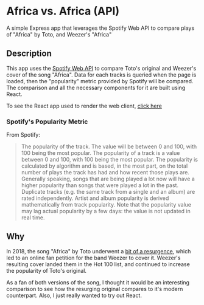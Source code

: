 # Africa vs. Africa (API)

A simple Express app that leverages the Spotify Web API to compare plays of "Africa" by Toto, and Weezer's "Africa"

## Description

This app uses the [Spotify Web API](https://developer.spotify.com/documentation/web-api/) to compare Toto's original and Weezer's cover of the song "Africa". Data for each tracks is queried when the page is loaded, then the "popularity" metric provided by Spotify will be compared. The comparison and all the necessary components for it are built using React.

To see the React app used to render the web client, [click here]()

### Spotify's Popularity Metric

From Spotify:

> The popularity of the track. The value will be between 0 and 100, with 100 being the most popular. The popularity of a track is a value between 0 and 100, with 100 being the most popular. The popularity is calculated by algorithm and is based, in the most part, on the total number of plays the track has had and how recent those plays are. Generally speaking, songs that are being played a lot now will have a higher popularity than songs that were played a lot in the past. Duplicate tracks (e.g. the same track from a single and an album) are rated independently. Artist and album popularity is derived mathematically from track popularity. Note that the popularity value may lag actual popularity by a few days: the value is not updated in real time.

## Why

In 2018, the song "Africa" by Toto underwent a [bit of a resurgence](https://www.rollingstone.com/music/music-features/toto-africa-the-new-anthem-747262/), which led to an online fan petition for the band Weezer to cover it. Weezer's resulting cover landed them in the Hot 100 list, and continued to increase the popularity of Toto's original.

As a fan of both versions of the song, I thought it would be an interesting comparison to see how the resurging original compares to it's modern counterpart. Also, I just really wanted to try out React.